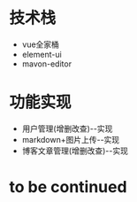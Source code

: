 # 技术栈
+ vue全家桶 
+ element-ui 
+ mavon-editor

# 功能实现
+ 用户管理(增删改查)--实现
+ markdown+图片上传--实现
+ 博客文章管理(增删改查)--实现

# to be continued